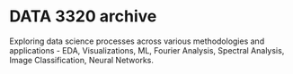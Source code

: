 # DATA 3320 archive

Exploring data science processes across various methodologies and applications - EDA, Visualizations, ML, Fourier Analysis, Spectral Analysis, Image Classification, Neural Networks.
